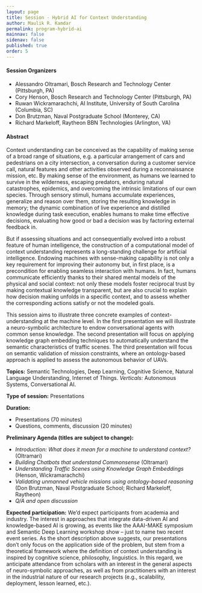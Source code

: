 ```yaml
---
layout: page
title: Session - Hybrid AI for Context Understanding
author: Maulik R. Kamdar
permalink: program-hybrid-ai
mainnav: false
sidenav: false
published: true
order: 5
---
```


#### Session Organizers
- Alessandro Oltramari, Bosch Research and Technology Center (Pittsburgh, PA) 
- Cory Henson, Bosch Research and Technology Center (Pittsburgh, PA) 
- Ruwan Wickramarachchi, AI Institute, University of South Carolina (Columbia, SC) 
- Don Brutzman, Naval Postgraduate School (Monterey, CA) 
- Richard Markeloff, Raytheon BBN Technologies (Arlington, VA)

#### Abstract 
Context understanding can be conceived as the capability of making sense of a broad range of situations, e.g. a particular arrangement of cars and pedestrians on a city intersection, a conversation during a customer service call, natural features and other activities observed during a reconnaissance mission, etc. By making sense of the environment, as humans we learned to survive in the wilderness, escaping predators, enduring natural catastrophes, epidemics, and overcoming the intrinsic limitations of our own species. Through sensory stimuli, humans accumulate experiences, generalize and reason over them, storing the resulting knowledge in memory; the dynamic combination of live experience and distilled knowledge during task execution, enables humans to make time effective decisions, evaluating how good or bad a decision was by factoring external feedback in. 

But if assessing situations and act consequentially evolved into a robust feature of human intelligence, the construction of a computational model of context understanding represents a long-standing challenge for artificial intelligence. Endowing machines with sense-making capability is not only a key requirement for improving their autonomy but, in first place, is a precondition for enabling seamless interaction with humans. In fact, humans communicate efficiently thanks to their shared mental models of the physical and social context: not only these models foster reciprocal trust by making contextual knowledge transparent, but are also crucial to explain how decision making unfolds in a specific context, and to assess whether the corresponding actions satisfy or not the modeled goals. 

This session aims to illustrate three concrete examples of context-understanding at the machine level. In the first presentation we will illustrate a neuro-symbolic architecture to endow conversational agents with common sense knowledge. The second presentation will focus on applying knowledge graph embedding techniques to automatically understand the semantic characteristics of traffic scenes. The third presentation will focus on semantic validation of mission constraints, where an ontology-based approach is applied to assess the autonomous behavior of UAVs. 

**Topics:** Semantic Technologies, Deep Learning, Cognitive Science, Natural Language Understanding, Internet of Things. *Verticals:* Autonomous Systems, Conversational AI. 

**Type of session:** Presentations 

**Duration:**
- Presentations (70 minutes) 
- Questions, comments, discussion (20 minutes) 

**Preliminary Agenda (titles are subject to change):**
- *Introduction: What does it mean for a machine to understand context?* (Oltramari) 
- *Building Chatbots that understand Commonsense* (Oltramari) 
- *Understanding Traffic Scenes using Knowledge Graph Embeddings* (Henson, Wickramarachchi) 
- *Validating unmanned vehicle missions using ontology-based reasoning* (Don Brutzman, Naval Postgraduate School; Richard Markeloff, Raytheon) 
- *Q/A and open discussion* 

**Expected participation:** 
We’d expect participants from academia and industry. The interest in approaches that integrate data-driven AI and knowledge-based AI is growing, as events like the AAAI-MAKE symposium and Semantic Deep Learning workshop show – just to name two recent event series. As the short description above suggests, our presentations don’t only focus on the application side of the problem, but stem from a theoretical framework where the definition of context understanding is inspired by cognitive science, philosophy, linguistics. In this regard, we anticipate attendance from scholars with an interest in the general aspects of neuro-symbolic approaches, as well as from practitioners with an interest in the industrial nature of our research projects (e.g., scalability, deployment, lesson learned, etc.).
